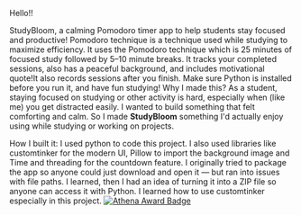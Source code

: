 Hello!! 

StudyBloom, a calming Pomodoro timer app to help students stay focused and productive!
Pomodoro technique is a technique used while studying to maximize efficiency. 
It uses the Pomodoro technique which is 25 minutes of focused study followed by 5–10 minute breaks. It tracks your completed sessions, also has a peaceful background, and includes motivational quote!It also records sessions after you finish. 
Make sure Python is installed before you run it, and have fun studying!
Why I made this? As a student, staying focused on studying or other activity is hard, especially when (like me) you get distracted easily. I wanted to build something that felt comforting and calm. So I made **StudyBloom** something I'd actually enjoy using while studying or working on projects.

How I built it: I used python to code this project. I also used libraries like customtinker for the modern UI, Pillow to import the background image and Time and threading for the countdown feature. 
I originally tried to package the app so anyone could just download and open it — but ran into issues with file paths. I learned, then I had an idea of turning it into a ZIP file so anyone can access it with Python. I learned how to use customtinker especially in this project. 
[![Athena Award Badge](https://img.shields.io/endpoint?url=https%3A%2F%2Faward.athena.hackclub.com%2Fapi%2Fbadge)](https://award.athena.hackclub.com?utm_source=readme)
